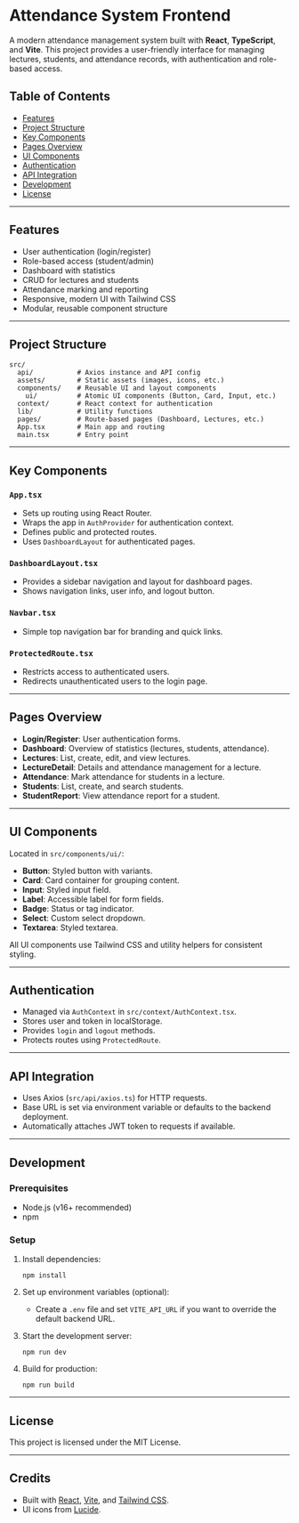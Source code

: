 
# Attendance System Frontend

A modern attendance management system built with **React**, **TypeScript**, and **Vite**. This project provides a user-friendly interface for managing lectures, students, and attendance records, with authentication and role-based access.

## Table of Contents

- [Features](#features)
- [Project Structure](#project-structure)
- [Key Components](#key-components)
- [Pages Overview](#pages-overview)
- [UI Components](#ui-components)
- [Authentication](#authentication)
- [API Integration](#api-integration)
- [Development](#development)
- [License](#license)

---

## Features

- User authentication (login/register)
- Role-based access (student/admin)
- Dashboard with statistics
- CRUD for lectures and students
- Attendance marking and reporting
- Responsive, modern UI with Tailwind CSS
- Modular, reusable component structure

---

## Project Structure

```
src/
  api/           # Axios instance and API config
  assets/        # Static assets (images, icons, etc.)
  components/    # Reusable UI and layout components
    ui/          # Atomic UI components (Button, Card, Input, etc.)
  context/       # React context for authentication
  lib/           # Utility functions
  pages/         # Route-based pages (Dashboard, Lectures, etc.)
  App.tsx        # Main app and routing
  main.tsx       # Entry point
```

---

## Key Components

### `App.tsx`
- Sets up routing using React Router.
- Wraps the app in `AuthProvider` for authentication context.
- Defines public and protected routes.
- Uses `DashboardLayout` for authenticated pages.

### `DashboardLayout.tsx`
- Provides a sidebar navigation and layout for dashboard pages.
- Shows navigation links, user info, and logout button.

### `Navbar.tsx`
- Simple top navigation bar for branding and quick links.

### `ProtectedRoute.tsx`
- Restricts access to authenticated users.
- Redirects unauthenticated users to the login page.

---

## Pages Overview

- **Login/Register**: User authentication forms.
- **Dashboard**: Overview of statistics (lectures, students, attendance).
- **Lectures**: List, create, edit, and view lectures.
- **LectureDetail**: Details and attendance management for a lecture.
- **Attendance**: Mark attendance for students in a lecture.
- **Students**: List, create, and search students.
- **StudentReport**: View attendance report for a student.

---

## UI Components

Located in `src/components/ui/`:

- **Button**: Styled button with variants.
- **Card**: Card container for grouping content.
- **Input**: Styled input field.
- **Label**: Accessible label for form fields.
- **Badge**: Status or tag indicator.
- **Select**: Custom select dropdown.
- **Textarea**: Styled textarea.

All UI components use Tailwind CSS and utility helpers for consistent styling.

---

## Authentication

- Managed via `AuthContext` in `src/context/AuthContext.tsx`.
- Stores user and token in localStorage.
- Provides `login` and `logout` methods.
- Protects routes using `ProtectedRoute`.

---

## API Integration

- Uses Axios (`src/api/axios.ts`) for HTTP requests.
- Base URL is set via environment variable or defaults to the backend deployment.
- Automatically attaches JWT token to requests if available.

---

## Development

### Prerequisites

- Node.js (v16+ recommended)
- npm

### Setup

1. Install dependencies:
   ```
   npm install
   ```

2. Set up environment variables (optional):
   - Create a `.env` file and set `VITE_API_URL` if you want to override the default backend URL.

3. Start the development server:
   ```
   npm run dev
   ```

4. Build for production:
   ```
   npm run build
   ```

---

## License

This project is licensed under the MIT License.

---

## Credits

- Built with [React](https://react.dev/), [Vite](https://vitejs.dev/), and [Tailwind CSS](https://tailwindcss.com/).
- UI icons from [Lucide](https://lucide.dev/).
